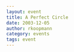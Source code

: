 ```yaml
---
layout: event
title: A Perfect Circle
date: 2003-12-05
author: rkoopmann
category: events
tags: event
---
```


